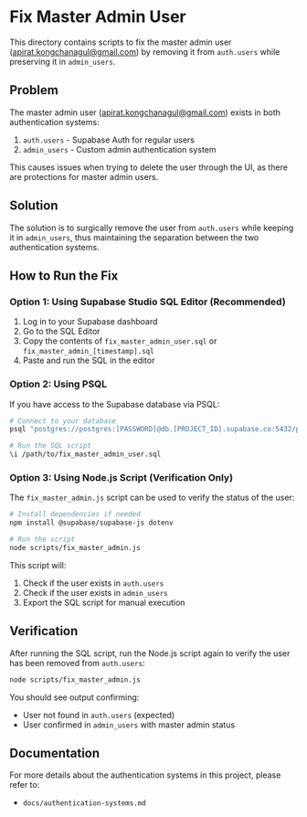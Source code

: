 # Fix Master Admin User

This directory contains scripts to fix the master admin user (apirat.kongchanagul@gmail.com) by removing it from `auth.users` while preserving it in `admin_users`.

## Problem

The master admin user (apirat.kongchanagul@gmail.com) exists in both authentication systems:
1. `auth.users` - Supabase Auth for regular users
2. `admin_users` - Custom admin authentication system

This causes issues when trying to delete the user through the UI, as there are protections for master admin users.

## Solution

The solution is to surgically remove the user from `auth.users` while keeping it in `admin_users`, thus maintaining the separation between the two authentication systems.

## How to Run the Fix

### Option 1: Using Supabase Studio SQL Editor (Recommended)

1. Log in to your Supabase dashboard
2. Go to the SQL Editor
3. Copy the contents of `fix_master_admin_user.sql` or `fix_master_admin_[timestamp].sql`
4. Paste and run the SQL in the editor

### Option 2: Using PSQL

If you have access to the Supabase database via PSQL:

```bash
# Connect to your database
psql "postgres://postgres:[PASSWORD]@db.[PROJECT_ID].supabase.co:5432/postgres"

# Run the SQL script
\i /path/to/fix_master_admin_user.sql
```

### Option 3: Using Node.js Script (Verification Only)

The `fix_master_admin.js` script can be used to verify the status of the user:

```bash
# Install dependencies if needed
npm install @supabase/supabase-js dotenv

# Run the script
node scripts/fix_master_admin.js
```

This script will:
1. Check if the user exists in `auth.users`
2. Check if the user exists in `admin_users`
3. Export the SQL script for manual execution

## Verification

After running the SQL script, run the Node.js script again to verify the user has been removed from `auth.users`:

```bash
node scripts/fix_master_admin.js
```

You should see output confirming:
- User not found in `auth.users` (expected)
- User confirmed in `admin_users` with master admin status

## Documentation

For more details about the authentication systems in this project, please refer to:
- `docs/authentication-systems.md` 